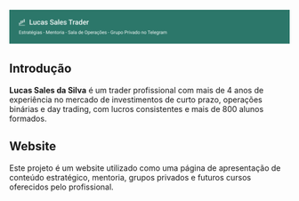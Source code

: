 ![Banner](docs/banner.png)
## Introdução

**Lucas Sales da Silva** é um trader profissional com mais de 4 anos de experiência no mercado de investimentos de curto prazo, operações binárias e day trading, com lucros consistentes e mais de 800 alunos formados.

## Website

Este projeto é um website utilizado como uma página de apresentação de conteúdo estratégico, mentoria, grupos privados e futuros cursos oferecidos pelo profissional.
